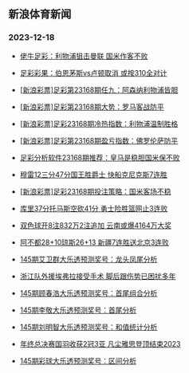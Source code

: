 ## 新浪体育新闻 
### 2023-12-18

+ [佬牛足彩：利物浦狙击曼联  国米作客不败](https://sports.sina.com.cn/l/2023-12-17/doc-imzyhrwy8107828.shtml)

+ [足彩彩果：伯恩茅斯vs卢顿取消 或按310全对计](https://sports.sina.com.cn/l/2023-12-17/doc-imzyhmra8226286.shtml)

+ [[新浪彩票]足彩第23168期任九：阿森纳利物浦皆胆](https://sports.sina.com.cn/l/2023-12-17/doc-imzyhmrf2784968.shtml)

+ [[新浪彩票]足彩第23168期大势：罗马客战防平](https://sports.sina.com.cn/l/2023-12-17/doc-imzyhmra8227396.shtml)

+ [[新浪彩票]足彩23168期冷热指数：利物浦温制胜格](https://sports.sina.com.cn/l/2023-12-17/doc-imzyhmrk2186110.shtml)

+ [[新浪彩票]足彩第23168期盈亏指数：佛罗伦萨防平](https://sports.sina.com.cn/l/2023-12-17/doc-imzyhmrk2185836.shtml)

+ [足彩分析软件23168期推荐：皇马是稳胆国米保不败](https://sports.sina.com.cn/l/2023-12-17/doc-imzyhmra8228462.shtml)

+ [穆雷12三分47分国王胜爵士 快船克尼克斯7连胜](https://sports.sina.com.cn/basketball/nba/2023-12-17/doc-imzyiapa1848139.shtml)

+ [[新浪彩票]足彩23168期投注策略：国米客场不稳](https://sports.sina.com.cn/l/2023-12-17/doc-imzyhmrh5408382.shtml)

+ [库里37分托马斯空砍41分 勇士险胜篮网止3连败](https://sports.sina.com.cn/basketball/nba/2023-12-17/doc-imzyhwew8003427.shtml)

+ [双色球开8注832万2注追加 云南或爆4164万大奖](https://sports.sina.com.cn/l/2023-12-17/doc-imzyitks4745777.shtml)

+ [阿不都28+10琼斯26+13 新疆7连胜送北京3连败](https://sports.sina.com.cn/basketball/cba/2023-12-17/doc-imzyitks4744965.shtml)

+ [145期艾卫群大乐透预测奖号：龙头凤尾分析](https://sports.sina.com.cn/l/2023-12-17/doc-imzyiapa1853122.shtml)

+ [浙江队外援埃弗拉接受手术 脚后跟伤势已困扰多年](https://sports.sina.com.cn/china/j/2023-12-17/doc-imzyipat2240950.shtml)

+ [145期顾春浩大乐透预测奖号：首尾组合分析](https://sports.sina.com.cn/l/2023-12-17/doc-imzyiany5076054.shtml)

+ [145期李敬大乐透预测奖号：首尾分析](https://sports.sina.com.cn/l/2023-12-17/doc-imzyianx2455176.shtml)

+ [145期刘明智大乐透预测奖号：和值统计分析](https://sports.sina.com.cn/l/2023-12-17/doc-imzyiany5075476.shtml)

+ [年终总决赛国羽收获2冠3亚 凡尘雅思登顶结束2023](https://sports.sina.com.cn/others/badmin/2023-12-17/doc-imzyitku1520857.shtml)

+ [145期彩球大乐透预测奖号：区间分析](https://sports.sina.com.cn/l/2023-12-17/doc-imzyiapa1852965.shtml)

